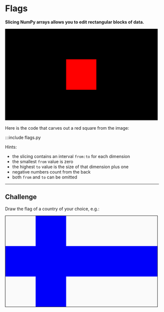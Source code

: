 
# Flags

**Slicing NumPy arrays allows you to edit rectangular blocks of data.**

![](../images/slice.png)

Here is the code that carves out a red square from the image:

:::include flags.py

Hints:

* the slicing contains an interval `from:to` for each dimension
* the smallest `from` value is zero
* the highest `to` value is the size of that dimension plus one
* negative numbers count from the back
* both `from` and `to` can be omitted


----

## Challenge

Draw the flag of a country of your choice, e.g.:

![](../images/finland.png)
